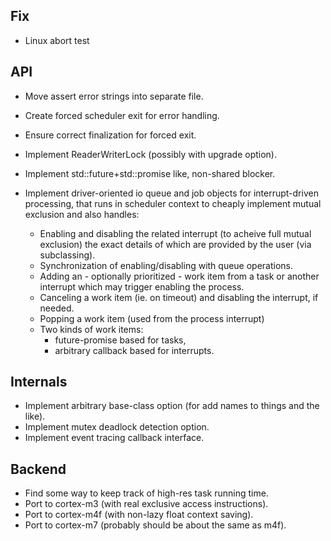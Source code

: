 Fix
---

 - Linux abort test

API
---

 - Move assert error strings into separate file.
 - Create forced scheduler exit for error handling.
 - Ensure correct finalization for forced exit.
 - Implement ReaderWriterLock (possibly with upgrade option).
 - Implement std::future+std::promise like, non-shared blocker.
 - Implement driver-oriented io queue and job objects for 
   interrupt-driven processing, that runs in scheduler context
   to cheaply implement mutual exclusion and also handles:

   - Enabling and disabling the related interrupt (to acheive full
     mutual exclusion) the exact details of which are provided by
     the user (via subclassing).
   - Synchronization of enabling/disabling with queue operations.
   - Adding an - optionally prioritized - work item from a task
     or another interrupt which may trigger enabling the process.
   - Canceling a work item (ie. on timeout) and disabling the 
     interrupt, if needed.
   - Popping a work item (used from the process interrupt)
   - Two kinds of work items:
     - future-promise based for tasks,
     - arbitrary callback based for interrupts.
 
Internals
---------

 - Implement arbitrary base-class option (for add names to things and the like).
 - Implement mutex deadlock detection option.
 - Implement event tracing callback interface.

Backend
-------

 - Find some way to keep track of high-res task running time.
 - Port to cortex-m3 (with real exclusive access instructions).
 - Port to cortex-m4f (with non-lazy float context saving).
 - Port to cortex-m7 (probably should be about the same as m4f).
